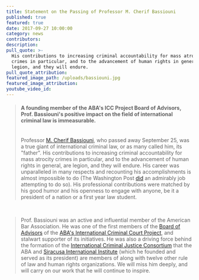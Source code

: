 ```yaml
---
title: Statement on the Passing of Professor M. Cherif Bassiouni
published: true
featured: true
date: 2017-09-27 10:00:00
category: news
contributors:
description:
pull_quote: >-
  His contributions to increasing criminal accountability for mass atrocity
  crimes in particular, and to the advancement of human rights in general, are
  legion, and they will endure.
pull_quote_attribution:
featured_image_path: /uploads/bassiouni.jpg
featured_image_attribution:
youtube_video_id:
---
```



> <div link="blue" vlink="purple"><div><h4>A founding member of the ABA's ICC Project Board of Advisors, Prof. Bassiouni's positive impact on the field of international criminal law is immeasurable.&nbsp;</h4><div>&nbsp;</div><div>Professor <a href="https://www.aba-icc.org/board-of-advisors/prof-mcherif-bassiouni/">M. Cherif Bassiouni</a>, who passed away September 25, was a true giant of international criminal law, or as many called him, its "father". His contributions to increasing criminal accountability for mass atrocity crimes in particular, and to the advancement of human rights in general, are legion, and they will endure. His career was unparalleled in many respects and recounting his accomplishments is almost impossible to do (The Washington Post <a href="https://www.washingtonpost.com/local/obituaries/m-cherif-bassiouni-father-of-international-criminal-law-dies-at-79/2017/09/26/7a5e736c-a2c5-11e7-8cfe-d5b912fabc99_story.html?utm_term=.31248b430244">did</a> an admirably job attempting to do so). His professional contributions were matched by his good humor and his openness to engage with anyone, be it a president of a nation or a first year law student.&nbsp;</div></div></div>

<div>&nbsp;</div>

> <div link="blue" vlink="purple"><div>Prof. Bassiouni was an active and influential member of the American Bar Association. He was one of the first members of the <a href="https://www.aba-icc.org/the-aba-icc-project/board-of-advisors/">Board of Advisors</a> of the <a href="https://www.aba-icc.org/">ABA's International Criminal Court Project</a>, and stalwart supporter of its initiatives. He was also a driving force behind the formation of the <a href="http://www.icj-consortium.org/">International Criminal Justice Consortium</a> that the ABA and <a href="http://www.siracusainstitute.org/portal/">Siracusa International Institute</a> (which he founded and served as its president) are members of along with twelve other rule of law and human rights organizations. We will miss him deeply, and will carry on our work that he will continue to inspire.</div></div>